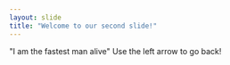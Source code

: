 ```yaml
---
layout: slide
title: "Welcome to our second slide!"
---
```

"I am the fastest man alive"
Use the left arrow to go back!
